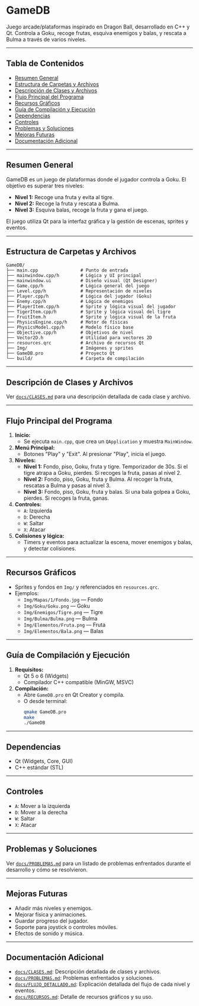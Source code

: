 # GameDB

Juego arcade/plataformas inspirado en Dragon Ball, desarrollado en C++ y Qt. Controla a Goku, recoge frutas, esquiva enemigos y balas, y rescata a Bulma a través de varios niveles.

---

## Tabla de Contenidos

- [Resumen General](#resumen-general)
- [Estructura de Carpetas y Archivos](#estructura-de-carpetas-y-archivos)
- [Descripción de Clases y Archivos](#descripción-de-clases-y-archivos)
- [Flujo Principal del Programa](#flujo-principal-del-programa)
- [Recursos Gráficos](#recursos-gráficos)
- [Guía de Compilación y Ejecución](#guía-de-compilación-y-ejecución)
- [Dependencias](#dependencias)
- [Controles](#controles)
- [Problemas y Soluciones](#problemas-y-soluciones)
- [Mejoras Futuras](#mejoras-futuras)
- [Documentación Adicional](#documentación-adicional)

---

## Resumen General

GameDB es un juego de plataformas donde el jugador controla a Goku. El objetivo es superar tres niveles:
- **Nivel 1:** Recoge una fruta y evita al tigre.
- **Nivel 2:** Recoge la fruta y rescata a Bulma.
- **Nivel 3:** Esquiva balas, recoge la fruta y gana el juego.

El juego utiliza Qt para la interfaz gráfica y la gestión de escenas, sprites y eventos.

---

## Estructura de Carpetas y Archivos

```
GameDB/
├── main.cpp                # Punto de entrada
├── mainwindow.cpp/h        # Lógica y UI principal
├── mainwindow.ui           # Diseño visual (Qt Designer)
├── Game.cpp/h              # Lógica general del juego
├── Level.cpp/h             # Representación de niveles
├── Player.cpp/h            # Lógica del jugador (Goku)
├── Enemy.cpp/h             # Lógica de enemigos
├── PlayerItem.cpp/h        # Sprite y lógica visual del jugador
├── TigerItem.cpp/h         # Sprite y lógica visual del tigre
├── FruitItem.h             # Sprite y lógica visual de la fruta
├── PhysicsEngine.cpp/h     # Motor de físicas
├── PhysicsModel.cpp/h      # Modelo físico base
├── Objective.cpp/h         # Objetivos de nivel
├── Vector2D.h              # Utilidad para vectores 2D
├── resources.qrc           # Archivo de recursos Qt
├── Img/                    # Imágenes y sprites
├── GameDB.pro              # Proyecto Qt
└── build/                  # Carpeta de compilación
```

---

## Descripción de Clases y Archivos

Ver [`docs/CLASES.md`](docs/CLASES.md) para una descripción detallada de cada clase y archivo.

---

## Flujo Principal del Programa

1. **Inicio:**
   - Se ejecuta `main.cpp`, que crea un `QApplication` y muestra `MainWindow`.
2. **Menú Principal:**
   - Botones "Play" y "Exit". Al presionar "Play", inicia el juego.
3. **Niveles:**
   - **Nivel 1:** Fondo, piso, Goku, fruta y tigre. Temporizador de 30s. Si el tigre atrapa a Goku, pierdes. Si recoges la fruta, pasas al nivel 2.
   - **Nivel 2:** Fondo, piso, Goku, fruta y Bulma. Al recoger la fruta, rescatas a Bulma y pasas al nivel 3.
   - **Nivel 3:** Fondo, piso, Goku, fruta y balas. Si una bala golpea a Goku, pierdes. Si recoges la fruta, ganas.
4. **Controles:**
   - `A`: Izquierda
   - `D`: Derecha
   - `W`: Saltar
   - `X`: Atacar
5. **Colisiones y lógica:**
   - Timers y eventos para actualizar la escena, mover enemigos y balas, y detectar colisiones.

---

## Recursos Gráficos

- Sprites y fondos en `Img/` y referenciados en `resources.qrc`.
- Ejemplos:
  - `Img/Mapas/1/Fondo.jpg` — Fondo
  - `Img/Goku/Goku.png` — Goku
  - `Img/Enemigos/Tigre.png` — Tigre
  - `Img/Bulma/Bulma.png` — Bulma
  - `Img/Elementos/Fruta.png` — Fruta
  - `Img/Elementos/Bala.png` — Balas

---

## Guía de Compilación y Ejecución

1. **Requisitos:**
   - Qt 5 o 6 (Widgets)
   - Compilador C++ compatible (MinGW, MSVC)
2. **Compilación:**
   - Abre `GameDB.pro` en Qt Creator y compila.
   - O desde terminal:
     ```sh
     qmake GameDB.pro
     make
     ./GameDB
     ```

---

## Dependencias

- Qt (Widgets, Core, GUI)
- C++ estándar (STL)

---

## Controles

- `A`: Mover a la izquierda
- `D`: Mover a la derecha
- `W`: Saltar
- `X`: Atacar

---

## Problemas y Soluciones

Ver [`docs/PROBLEMAS.md`](docs/PROBLEMAS.md) para un listado de problemas enfrentados durante el desarrollo y cómo se resolvieron.

---

## Mejoras Futuras

- Añadir más niveles y enemigos.
- Mejorar física y animaciones.
- Guardar progreso del jugador.
- Soporte para joystick o controles móviles.
- Efectos de sonido y música.

---

## Documentación Adicional

- [`docs/CLASES.md`](docs/CLASES.md): Descripción detallada de clases y archivos.
- [`docs/PROBLEMAS.md`](docs/PROBLEMAS.md): Problemas enfrentados y soluciones.
- [`docs/FLUJO_DETALLADO.md`](docs/FLUJO_DETALLADO.md): Explicación detallada del flujo de cada nivel y eventos.
- [`docs/RECURSOS.md`](docs/RECURSOS.md): Detalle de recursos gráficos y su uso. 